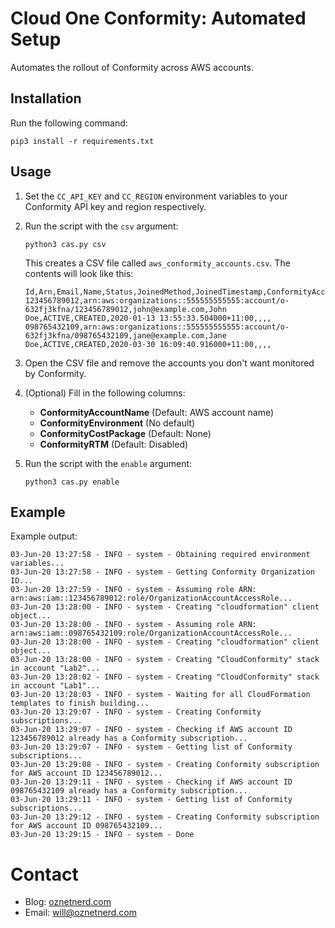 # Cloud One Conformity: Automated Setup

Automates the rollout of Conformity across AWS accounts. 

## Installation

Run the following command:

```
pip3 install -r requirements.txt
```

## Usage

1. Set the `CC_API_KEY` and `CC_REGION` environment variables to your Conformity API key and region respectively.

2. Run the script with the `csv` argument:

    ```
    python3 cas.py csv
    ```

    This creates a CSV file called `aws_conformity_accounts.csv`. The contents will look like this:
    
    ```
    Id,Arn,Email,Name,Status,JoinedMethod,JoinedTimestamp,ConformityAccountName,ConformityEnvironment,ConformityCostPackage,ConformityRTM   
    123456789012,arn:aws:organizations::555555555555:account/o-632fj3kfna/123456789012,john@example.com,John Doe,ACTIVE,CREATED,2020-01-13 13:55:33.504000+11:00,,,,
    098765432109,arn:aws:organizations::555555555555:account/o-632fj3kfna/098765432109,jane@example.com,Jane Doe,ACTIVE,CREATED,2020-03-30 16:09:40.916000+11:00,,,,
    ```

3. Open the CSV file and remove the accounts you don't want monitored by Conformity. 
   
4. (Optional) Fill in the following columns:
    * **ConformityAccountName** (Default: AWS account name)
    * **ConformityEnvironment** (No default)
    * **ConformityCostPackage** (Default: None)
    * **ConformityRTM** (Default: Disabled) 

5.  Run the script with the `enable` argument:

    ```
    python3 cas.py enable
    ```
    
## Example

Example output:

```
03-Jun-20 13:27:58 - INFO - system - Obtaining required environment variables...
03-Jun-20 13:27:58 - INFO - system - Getting Conformity Organization ID...
03-Jun-20 13:27:59 - INFO - system - Assuming role ARN: arn:aws:iam::123456789012:role/OrganizationAccountAccessRole...
03-Jun-20 13:28:00 - INFO - system - Creating "cloudformation" client object...
03-Jun-20 13:28:00 - INFO - system - Assuming role ARN: arn:aws:iam::098765432109:role/OrganizationAccountAccessRole...
03-Jun-20 13:28:00 - INFO - system - Creating "cloudformation" client object...
03-Jun-20 13:28:00 - INFO - system - Creating "CloudConformity" stack in account "Lab2"...
03-Jun-20 13:28:02 - INFO - system - Creating "CloudConformity" stack in account "Lab1"...
03-Jun-20 13:28:03 - INFO - system - Waiting for all CloudFormation templates to finish building...
03-Jun-20 13:29:07 - INFO - system - Creating Conformity subscriptions...
03-Jun-20 13:29:07 - INFO - system - Checking if AWS account ID 123456789012 already has a Conformity subscription...
03-Jun-20 13:29:07 - INFO - system - Getting list of Conformity subscriptions...
03-Jun-20 13:29:08 - INFO - system - Creating Conformity subscription for AWS account ID 123456789012...
03-Jun-20 13:29:11 - INFO - system - Checking if AWS account ID 098765432109 already has a Conformity subscription...
03-Jun-20 13:29:11 - INFO - system - Getting list of Conformity subscriptions...
03-Jun-20 13:29:12 - INFO - system - Creating Conformity subscription for AWS account ID 098765432109...
03-Jun-20 13:29:15 - INFO - system - Done
```

# Contact

* Blog: [oznetnerd.com](https://oznetnerd.com)
* Email: will@oznetnerd.com